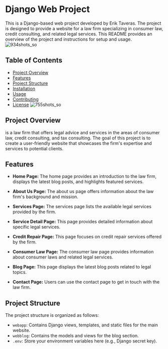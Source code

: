 # Django Web Project

This is a Django-based web project developed by Erik Taveras. The project is designed to provide a website for a law firm specializing in consumer law, credit consulting, and related legal services. This README provides an overview of the project and instructions for setup and usage.
![934shots_so](https://github.com/eriktaveras/website/assets/10116703/42489c19-0160-4276-8331-81a9f89a8785)

## Table of Contents

- [Project Overview](#project-overview)
- [Features](#features)
- [Project Structure](#project-structure)
- [Installation](#installation)
- [Usage](#usage)
- [Contributing](#contributing)
- [License](#license)
![755shots_so](https://github.com/eriktaveras/website/assets/10116703/a6cbf814-6276-472d-8a97-7085587d528c)

## Project Overview

is a law firm that offers legal advice and services in the areas of consumer law, credit consulting, and tax consulting. The goal of this project is to create a user-friendly website that showcases the firm's expertise and services to potential clients.

## Features

- **Home Page:** The home page provides an introduction to the law firm, displays the latest blog posts, and highlights featured services.

- **About Us Page:** The about us page offers information about the law firm's background and mission.

- **Services Page:** The services page lists the available legal services provided by the firm.

- **Service Detail Page:** This page provides detailed information about specific legal services.

- **Credit Repair Page:** This page focuses on credit repair services offered by the firm.

- **Consumer Law Page:** The consumer law page provides information about consumer laws and related legal services.

- **Blog Page:** This page displays the latest blog posts related to legal topics.

- **Contact Page:** Users can use the contact page to get in touch with the law firm.

## Project Structure

The project structure is organized as follows:

- `webapp`: Contains Django views, templates, and static files for the main website.
- `webblog`: Contains the models and views for the blog section.
- `.env`: Store your environment variables here (e.g., Django secret key).

